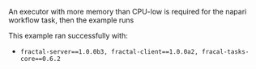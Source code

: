 An executor with more memory than CPU-low is required for the napari workflow task, then the example runs

This example ran successfully with:   
* `fractal-server==1.0.0b3, fractal-client==1.0.0a2, fracal-tasks-core==0.6.2`

